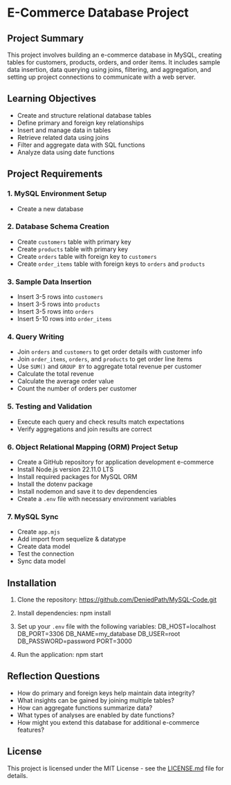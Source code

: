 # E-Commerce Database Project

## Project Summary

This project involves building an e-commerce database in MySQL, creating tables for customers, products, orders, and order items. It includes sample data insertion, data querying using joins, filtering, and aggregation, and setting up project connections to communicate with a web server.

## Learning Objectives

- Create and structure relational database tables
- Define primary and foreign key relationships
- Insert and manage data in tables
- Retrieve related data using joins
- Filter and aggregate data with SQL functions
- Analyze data using date functions

## Project Requirements

### 1. MySQL Environment Setup

- Create a new database

### 2. Database Schema Creation

- Create `customers` table with primary key
- Create `products` table with primary key
- Create `orders` table with foreign key to `customers`
- Create `order_items` table with foreign keys to `orders` and `products`

### 3. Sample Data Insertion

- Insert 3-5 rows into `customers`
- Insert 3-5 rows into `products`
- Insert 3-5 rows into `orders`
- Insert 5-10 rows into `order_items`

### 4. Query Writing

- Join `orders` and `customers` to get order details with customer info
- Join `order_items`, `orders`, and `products` to get order line items
- Use `SUM()` and `GROUP BY` to aggregate total revenue per customer
- Calculate the total revenue
- Calculate the average order value
- Count the number of orders per customer

### 5. Testing and Validation

- Execute each query and check results match expectations
- Verify aggregations and join results are correct

### 6. Object Relational Mapping (ORM) Project Setup

- Create a GitHub repository for application development e-commerce
- Install Node.js version 22.11.0 LTS
- Install required packages for MySQL ORM
- Install the dotenv package
- Install nodemon and save it to dev dependencies
- Create a `.env` file with necessary environment variables

### 7. MySQL Sync

- Create `app.mjs`
- Add import from sequelize & datatype
- Create data model
- Test the connection
- Sync data model

## Installation

1. Clone the repository:
https://github.com/DeniedPath/MySQL-Code.git


2. Install dependencies:
npm install


3. Set up your `.env` file with the following variables:
DB_HOST=localhost
DB_PORT=3306
DB_NAME=my_database
DB_USER=root
DB_PASSWORD=password
PORT=3000


4. Run the application:
npm start


## Reflection Questions

- How do primary and foreign keys help maintain data integrity?
- What insights can be gained by joining multiple tables?
- How can aggregate functions summarize data?
- What types of analyses are enabled by date functions?
- How might you extend this database for additional e-commerce features?

## License

This project is licensed under the MIT License - see the [LICENSE.md](LICENSE.md) file for details.
